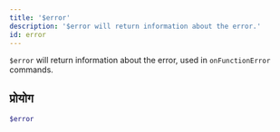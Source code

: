 ```yaml
---
title: '$error'
description: '$error will return information about the error.'
id: error
---
```


`$error` will return information about the error, used in `onFunctionError` commands.

## प्रोयोग

```php
$error
```